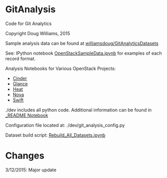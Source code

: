 GitAnalysis
===========

Code for Git Analytics

Copyright Doug Williams, 2015

Sample analysis data can be found at [williamsdoug/GitAnalyticsDatasets](https://github.com/williamsdoug/GitAnalyticsDatasets)

See: IPython notebook [OpenStackSampleData.ipynb](http://nbviewer.ipython.org/github/williamsdoug/GitAnalysis/blob/master/OpenStackSampleData.ipynb) for examples of each record format.

Analysis Notebooks for Various OpenStack Projects:
- [Cinder](http://nbviewer.ipython.org/github/williamsdoug/GitAnalysis/blob/master/CinderAnalysis.ipynb)
- [Glance](http://nbviewer.ipython.org/github/williamsdoug/GitAnalysis/blob/master/GlanceAnalysis.ipynb)
- [Heat](http://nbviewer.ipython.org/github/williamsdoug/GitAnalysis/blob/master/HeatAnalysis.ipynb)
- [Nova](http://nbviewer.ipython.org/github/williamsdoug/GitAnalysis/blob/master/NovaAnalysis.ipynb)
- [Swift](http://nbviewer.ipython.org/github/williamsdoug/GitAnalysis/blob/master/SwiftAnalysis.ipynb)


./dev includes all python code.
Additional information can be found in [_README Notebook](http://nbviewer.ipython.org/github/williamsdoug/GitAnalysis/blob/master/_README.ipynb)

Configuration file located at: ./dev/git_analysis_config.py

Dataset build script: [Rebuild_All_Datasets.ipynb](http://nbviewer.ipython.org/github/williamsdoug/GitAnalysis/blob/master/Rebuild_All_Datasets.ipynb)


Changes
=======

3/12/2015: Major update